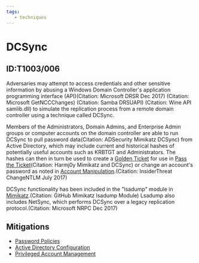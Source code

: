 ```yaml
---
tags:
   - techniques
---
```

# DCSync
## ID:T1003/006
Adversaries may attempt to access credentials and other sensitive information by abusing a Windows Domain Controller's application programming interface (API)(Citation: Microsoft DRSR Dec 2017) (Citation: Microsoft GetNCCChanges) (Citation: Samba DRSUAPI) (Citation: Wine API samlib.dll) to simulate the replication process from a remote domain controller using a technique called DCSync.

Members of the Administrators, Domain Admins, and Enterprise Admin groups or computer accounts on the domain controller are able to run DCSync to pull password data(Citation: ADSecurity Mimikatz DCSync) from Active Directory, which may include current and historical hashes of potentially useful accounts such as KRBTGT and Administrators. The hashes can then in turn be used to create a [Golden Ticket](/mitre/techniques/T1558/001) for use in [Pass the Ticket](/mitre/techniques/T1550/003)(Citation: Harmj0y Mimikatz and DCSync) or change an account's password as noted in [Account Manipulation](/mitre/techniques/T1098).(Citation: InsiderThreat ChangeNTLM July 2017)

DCSync functionality has been included in the "lsadump" module in [Mimikatz](/mitre/software/S0002).(Citation: GitHub Mimikatz lsadump Module) Lsadump also includes NetSync, which performs DCSync over a legacy replication protocol.(Citation: Microsoft NRPC Dec 2017)
## Mitigations
* [Password Policies](mitigations/M1027)
* [Active Directory Configuration](mitigations/M1015)
* [Privileged Account Management](mitigations/M1026)

